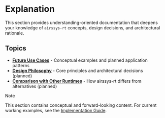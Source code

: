 # Explanation

This section provides understanding-oriented documentation that deepens your knowledge of `airssys-rt` concepts, design decisions, and architectural rationale.

## Topics

- **[Future Use Cases](./explanation/future-use-cases.md)** - Conceptual examples and planned application patterns
- **[Design Philosophy](./explanation/design-philosophy.md)** - Core principles and architectural decisions (planned)
- **[Comparison with Other Runtimes](./explanation/comparisons.md)** - How airssys-rt differs from alternatives (planned)

> [!NOTE]
> This section contains conceptual and forward-looking content. For current working examples, see the [Implementation Guide](./implementation.md).
